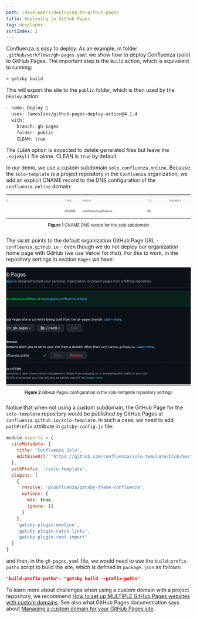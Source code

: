 ```yaml
---
path: /developers/deploying-to-github-pages
title: Deploying to Github Pages
tag: developer
sortIndex: 2
---
```


Confluenza is easy to deploy. As an example, in folder `.github/workflows/gh-pages.yaml` we show how to deploy Confluenza (solo) to
GitHub Pages. The important step is the `Build` action, which is equivalent to running:

```bash
» gatsby build
```

This will export the site to the `public` folder, which is then used by the `Deploy` action:

```bash
- name: Deploy 🚀
  uses: JamesIves/github-pages-deploy-action@4.1.4
  with:
    branch: gh-pages
    folder: public
    CLEAN: true
```

The `CLEAN` option is expected to delete generated files but leave the `.nojekyll` file alone. CLEAN is `true` by default.

In our demo, we use a custom subdomain `solo.confluenza.online`. 
Because the `solo-template` is a project repository in the `Confluenza` organization, we add an explicit CNAME record to the DNS configuration of the `confluenza.online` domain:

<a id="figure-1"></a> 
<div class="scrollable flex-wrap responsive">
<div class="bordered-content-800">
  <img alt="CNAME DNS record for the solo subdomain" src="images/developers-assets/CNAME.png"/>
</div>
</div>
<div class="flex-wrap responsive">
<p class="figure-title"><b>Figure 1</b> CNAME DNS record for the <em>solo</em> subdomain</p>
</div>

The `VALUE` points to the default organization GitHub Page URL - `confleunza.github.io` - even though we do not deploy our organization home page with GitHub (we use Vercel for that). For this to work, in the repository settings in section `Pages` we have:

<a id="figure-2"></a> 
<div class="scrollable flex-wrap responsive">
<div class="bordered-content-800">
  <img alt="GitHub Pages configuration in the solo-template repository settings" src="images/developers-assets/GitHubPages.png"/>
</div>
</div>
<div class="flex-wrap responsive">
<p class="figure-title"><b>Figure 2</b> GitHub Pages configuration in the solo-template repository settings</p>
</div>

Notice that when not using a custom subdomain, the GitHub Page for the `solo-template` repository would be published by GitHub Pages at `confluenza.github.io/solo-template`. In such a case, we need to add `pathPrefix` attribute in `gatsby-config.js` file:

```javascript
module.exports = {
  siteMetadata: {
    title: 'Confluenza Solo',
    editBaseUrl: 'https://github.com/confluenza/solo-template/blob/master'
  },
  pathPrefix: '/solo-template',
  plugins: [
    {
      resolve: '@confluenza/gatsby-theme-confluenza',
      options: {
        mdx: true,
        ignore: []
      }
    },
    'gatsby-plugin-emotion',
    'gatsby-plugin-catch-links',
    'gatsby-plugin-root-import'
  ]
}
```

and then, in the `gh-pages.yaml` file, we would need to use the `build:prefix-paths` script to build the site, which is defined in `package.json` as follows:

```json
"build:prefix-paths": "gatsby build --prefix-paths"
```

To learn more about challenges when using a custom domain with a project repository, we recommend [How to set up MULTIPLE GitHub Pages websites with custom domains](https://deanattali.com/blog/multiple-github-pages-domains/). See also what GitHub Pages documentation says about [Managing a custom domain for your GitHub Pages site](https://docs.github.com/en/pages/configuring-a-custom-domain-for-your-github-pages-site/managing-a-custom-domain-for-your-github-pages-site#configuring-a-subdomain).

<style scoped>
.scrollable {
  width: 100%;
  overflow-x: auto;
}
.flex-wrap {
  display:flex;
  flex-flow:column;
  justify-content:center;
  align-items: center;
}
@media (max-width: 650px) {
  .responsive {
    align-items: flex-start;
  }  
}
.figure-title {
  font-size: 0.8em
}
.bordered-content-800 {
  width: 600px;
  border: 1px solid black;
}
.bordered-content-600 {
  width: 600px;
  border: 1px solid black;
}
.bordered-content-300 {
  width: 300px;
  border: 1px solid black;
}
</style>
